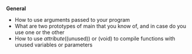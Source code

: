 **General**
- How to use arguments passed to your program
- What are two prototypes of main that you know of, and in case do you use one or the other
- How to use _attribute_((unused)) or (void) to compile functions with unused variables or parameters
